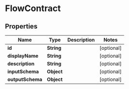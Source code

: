 
# FlowContract

## Properties
Name | Type | Description | Notes
------------ | ------------- | ------------- | -------------
**id** | **String** |  |  [optional]
**displayName** | **String** |  |  [optional]
**description** | **String** |  |  [optional]
**inputSchema** | **Object** |  |  [optional]
**outputSchema** | **Object** |  |  [optional]



